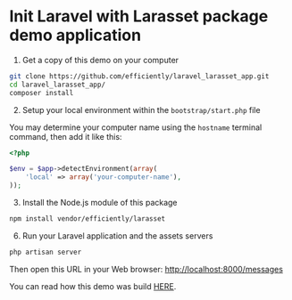 Init Laravel with Larasset package demo application
===================================================

1. Get a copy of this demo on your computer

  ```sh
  git clone https://github.com/efficiently/laravel_larasset_app.git
  cd laravel_larasset_app/
  composer install
  ```

2. Setup your local environment within the `bootstrap/start.php` file

  You may determine your computer name using the `hostname` terminal command, then add it like this:

  ```php
  <?php

  $env = $app->detectEnvironment(array(
      'local' => array('your-computer-name'),
  ));
  ```

3. Install the Node.js module of this package

  ```sh
  npm install vendor/efficiently/larasset
  ```

6. Run your Laravel application and the assets servers

  ```sh
  php artisan server
  ```

  Then open this URL in your Web browser: [http://localhost:8000/messages](http://localhost:8000/messages)
  
  You can read how this demo was build [HERE](https://github.com/efficiently/larasset/wiki/Server-generated-JavaScript-Responses).

